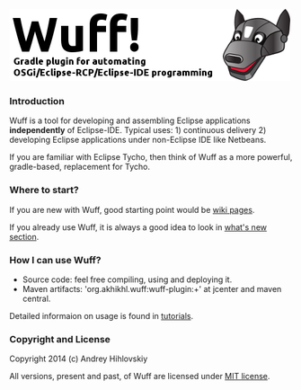 ![Wuff logo](media/logo.png "Wuff logo")

### Introduction

Wuff is a tool for developing and assembling Eclipse applications **independently** of Eclipse-IDE. 
Typical uses: 1) continuous delivery 2) developing Eclipse applications under non-Eclipse IDE like Netbeans.

If you are familiar with Eclipse Tycho, then think of Wuff as a more powerful, gradle-based, replacement for Tycho.

### Where to start?

If you are new with Wuff, good starting point would be [wiki pages](../../wiki).

If you already use Wuff, it is always a good idea to look in [what's new section](whatsnew.md).

### How I can use Wuff?

- Source code: feel free compiling, using and deploying it.
- Maven artifacts: 'org.akhikhl.wuff:wuff-plugin:+' at jcenter and maven central.

Detailed informaion on usage is found in [tutorials](../../wiki/Tutorials).


### Copyright and License

Copyright 2014 (c) Andrey Hihlovskiy

All versions, present and past, of Wuff are licensed under [MIT license](LICENSE).
